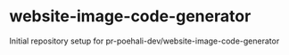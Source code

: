 # website-image-code-generator

Initial repository setup for pr-poehali-dev/website-image-code-generator